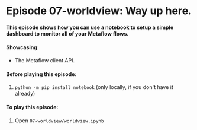 # Episode 07-worldview: Way up here.

**This episode shows how you can use a notebook to setup a simple dashboard to
monitor all of your Metaflow flows.**

#### Showcasing:
- The Metaflow client API.

#### Before playing this episode:
1. ```python -m pip install notebook``` (only locally, if you don't have it already)

#### To play this episode:
1. Open ```07-worldview/worldview.ipynb```
